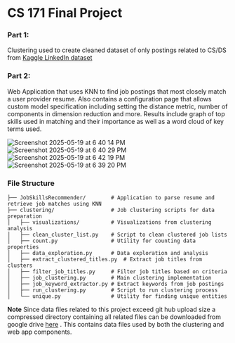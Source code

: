 # CS 171 Final Project 


### Part 1:
Clustering used to create cleaned dataset of only postings related to CS/DS from [Kaggle LinkedIn dataset](https://www.kaggle.com/datasets/arshkon/linkedin-job-postings) 

### Part 2: 
Web Application that uses KNN to find job postings that most closely match a user provider resume.
Also contains a configuration page that allows custom model specification including setting the distance metric, number
of components in dimension reduction and more. 
Results include graph of top skills used in matching and their importance as well as a word cloud of key terms used. 

![Screenshot 2025-05-19 at 6 40 14 PM](https://github.com/user-attachments/assets/6286ae03-9bb0-4f97-bb12-993b7b41d0d3)
![Screenshot 2025-05-19 at 6 40 29 PM](https://github.com/user-attachments/assets/a8cec608-595c-47fa-9b0d-2cbfffa0f8f6)
![Screenshot 2025-05-19 at 6 42 19 PM](https://github.com/user-attachments/assets/7e721407-5bac-432b-a2d7-00aa5dbbcbb6)
![Screenshot 2025-05-19 at 6 39 20 PM](https://github.com/user-attachments/assets/fd4d126d-4ed4-4b62-aab7-2b8e50b59d64)

### File Structure 

```
├── JobSkillsRecommender/        # Application to parse resume and retrieve job matches using KNN
├── clustering/                  # Job clustering scripts for data preparation
│   ├── visualizations/          # Visualizations from clustering analysis
│   ├── clean_cluster_list.py    # Script to clean clustered job lists
│   ├── count.py                 # Utility for counting data properties
│   ├── data_exploration.py      # Data exploration and analysis
│   ├── extract_clustered_titles.py  # Extract job titles from clusters
│   ├── filter_job_titles.py     # Filter job titles based on criteria
│   ├── job_clustering.py        # Main clustering implementation
│   ├── job_keyword_extractor.py # Extract keywords from job postings
│   ├── run_clustering.py        # Script to run clustering process
│   └── unique.py                # Utility for finding unique entities
```

**Note** Since data files related to this project exceed git hub upload size a compressed directory containing
all related files can be downloaded from google drive [here](https://drive.google.com/file/d/14X-rVfdDuDZ8r_yXKuAaSsecuPHL9u5S/view?usp=share_link) . This contains data files used by both the clustering and web app components. 

